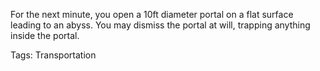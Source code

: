For the next minute, you open a 10ft diameter portal on a flat surface leading to an abyss. You may dismiss the portal at will, trapping anything inside the portal.

Tags: Transportation